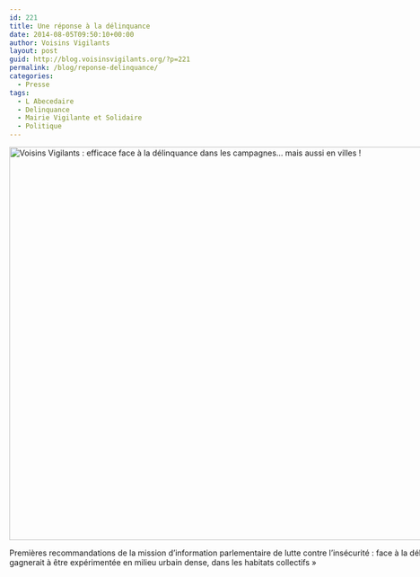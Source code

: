 ```yaml
---
id: 221
title: Une réponse à la délinquance
date: 2014-08-05T09:50:10+00:00
author: Voisins Vigilants
layout: post
guid: http://blog.voisinsvigilants.org/?p=221
permalink: /blog/reponse-delinquance/
categories:
  - Presse
tags:
  - L Abecedaire
  - Delinquance
  - Mairie Vigilante et Solidaire
  - Politique
---
```

<div id="attachment_222" style="width: 1010px" class="wp-caption alignnone">
  <a href="http://blog.voisinsvigilants.org/wp-content/uploads/2014/09/Abécédaire-small.jpg"><img class="wp-image-222" src="http://blog.voisinsvigilants.org/wp-content/uploads/2014/09/Abécédaire-small.jpg" alt="Voisins Vigilants : efficace face à la délinquance dans les campagnes... mais aussi en villes !" width="1000" height="700" /></a>
  
  <p class="wp-caption-text">
    Premières recommandations de la mission d&rsquo;information parlementaire de lutte contre l&rsquo;insécurité : face à la délinquance  « l&rsquo;initiative Voisins Vigilants gagnerait à être expérimentée en milieu urbain dense, dans les habitats collectifs »
  </p>
</div>
